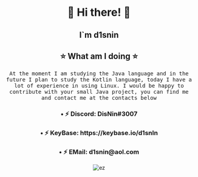 <h1 align="center"> 👋 Hi there! 👋 </h1>
<div align="center">

<h2 align="center">I`m d1snin</h2>

<h2 align="center">⭐ What am I doing ⭐</h2>
<p align="center">
  <samp>At the moment I am studying the Java language and in the future I plan to study the Kotlin language, today I have a lot of experience in using Linux. I would be happy to contribute with your small Java project, you can find me and contact me at the contacts below
  </samp>
  
<h3 align="center">• ⚡ Discord: DisNin#3007</h3>
<h3 align="center">• ⚡ KeyBase: https://keybase.io/d1snln</h3>
<h3 align="center">• ⚡ EMail: d1snin@aol.com</h3>

![ez](https://github-readme-stats.vercel.app/api?username=d1snin&show_icons=true&theme=dark)
